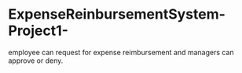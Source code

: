 # ExpenseReinbursementSystem-Project1-
employee can request for expense reimbursement and managers can approve or deny.
